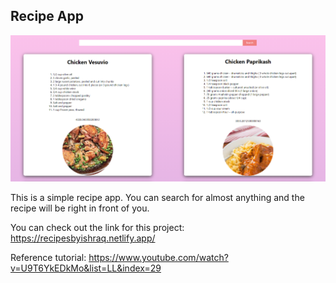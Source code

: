 ## Recipe App

![Preview](Capture.PNG?raw=true)

This is a simple recipe app. You can search for almost anything and the recipe will be right in front of you.

You can check out the link for this project: https://recipesbyishraq.netlify.app/

Reference tutorial: https://www.youtube.com/watch?v=U9T6YkEDkMo&list=LL&index=29